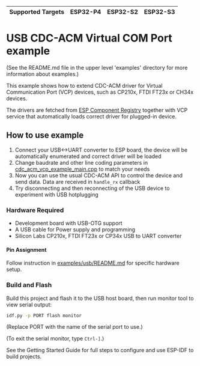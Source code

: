| Supported Targets | ESP32-P4 | ESP32-S2 | ESP32-S3 |
| ----------------- | -------- | -------- | -------- |

# USB CDC-ACM Virtual COM Port example

(See the README.md file in the upper level 'examples' directory for more information about examples.)

This example shows how to extend CDC-ACM driver for Virtual Communication Port (VCP) devices, such as CP210x, FTDI FT23x or CH34x devices.

The drivers are fetched from [ESP Component Registry](https://components.espressif.com/) together with VCP service that automatically loads correct driver for plugged-in device.

## How to use example

1. Connect your USB<->UART converter to ESP board, the device will be automatically enumerated and correct driver will be loaded
2. Change baudrate and other line coding parameters in [cdc_acm_vcp_example_main.cpp](main/cdc_acm_vcp_example_main.cpp) to match your needs
3. Now you can use the usual CDC-ACM API to control the device and send data. Data are received in `handle_rx` callback
4. Try disconnecting and then reconnecting of the USB device to experiment with USB hotplugging

### Hardware Required

* Development board with USB-OTG support
* A USB cable for Power supply and programming
* Silicon Labs CP210x, FTDI FT23x or CP34x USB to UART converter

#### Pin Assignment

Follow instruction in [examples/usb/README.md](../../../README.md) for specific hardware setup.

### Build and Flash

Build this project and flash it to the USB host board, then run monitor tool to view serial output:

```bash
idf.py -p PORT flash monitor
```

(Replace PORT with the name of the serial port to use.)

(To exit the serial monitor, type ``Ctrl-]``.)

See the Getting Started Guide for full steps to configure and use ESP-IDF to build projects.
